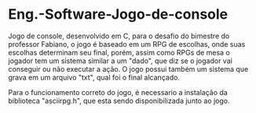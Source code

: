 # Eng.-Software-Jogo-de-console
Jogo de console, desenvolvido em C, para o desafio do bimestre do professor Fabiano, o jogo é baseado em um RPG de escolhas, onde suas escolhas determinam seu final, porém, assim como RPGs de mesa o jogador tem um sistema similar a um "dado", que diz se o jogador vai conseguir ou não executar a ação.
O jogo possui também um sistema que grava em um arquivo "txt", qual foi o final alcançado.

Para o funcionamento correto do jogo, é necessario a instalação da biblioteca "asciirpg.h", que esta sendo disponibilizada junto ao jogo.
